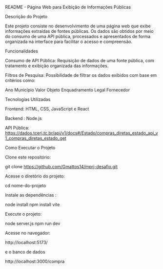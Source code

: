 README - Página Web para Exibição de Informações Públicas

Descrição do Projeto

Este projeto consiste no desenvolvimento de uma página web que exibe informações extraídas de fontes públicas. Os dados são obtidos por meio do consumo de uma API pública, processados e apresentados de forma organizada na interface para facilitar o acesso e compreensão.

Funcionalidades

Consumo de API Pública: Requisição de dados de uma fonte pública, com tratamento e exibição organizada das informações.

Filtros de Pesquisa: Possibilidade de filtrar os dados exibidos com base em critérios como:

Ano
Município
Valor
Objeto
Enquadramento Legal
Fornecedor



Tecnologias Utilizadas

Frontend: HTML, CSS, JavaScript e React

Backend : Node.js

API Pública: https://dados.tcerj.tc.br/api/v1/docs#/Estado/compras_diretas_estado_api_v1_compras_diretas_estado_get

Como Executar o Projeto

Clone este repositório:

git clone https://github.com/Gmattos14/mprj-desafio.git

Acesse o diretório do projeto:

cd nome-do-projeto

Instale as dependências :

node install
npm install  vite


Execute o projeto:

node server.js
npm run dev

Acesse no navegador:

http://localhost:5173/

e o banco de dados
 
http://localhost:3000/compra





